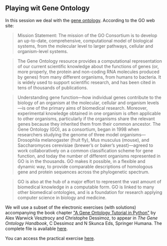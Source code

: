 ## Playing wit Gene Ontology

In this session we deal with the [gene ontology](http://geneontology.org/docs/introduction-to-go-resource/). According to the GO web site:

>Mission Statement: The mission of the GO Consortium is to develop an up-to-date, comprehensive, computational model of biological systems, from the molecular level to larger pathways, cellular and organism-level systems.

>The Gene Ontology resource provides a computational representation of our current scientific knowledge about the functions of genes (or, more properly, the protein and non-coding RNA molecules produced by genes) from many different organisms, from humans to bacteria. It is widely used to support scientific research, and has been cited in tens of thousands of publications.

>Understanding gene function—how individual genes contribute to the biology of an organism at the molecular, cellular and organism levels—is one of the primary aims of biomedical research. Moreover, experimental knowledge obtained in one organism is often applicable to other organisms, particularly if the organisms share the relevant genes because they inherited them from their common ancestor. The Gene Ontology (GO), as a consortium, began in 1998 when researchers studying the genome of three model organisms—Drosophila melanogaster (fruit fly), Mus musculus (mouse), and Saccharomyces cerevisiae (brewer’s or baker’s yeast)—agreed to work collaboratively on a common classification scheme for gene function, and today the number of different organisms represented in GO is in the thousands. GO makes it possible, in a flexible and dynamic way, to provide comparable descriptions of homologous gene and protein sequences across the phylogenetic spectrum.

>GO is also at the hub of a major effort to represent the vast amount of biomedical knowledge in a computable form. GO is linked to many other biomedical ontologies, and is a foundation for research applying computer science in biology and medicine.

We will use a subset of the electronic exercises (with solutions) accompanying the book chapter ["A Gene Ontology Tutorial in Python"](https://link.springer.com/protocol/10.1007/978-1-4939-3743-1_16) by Alex Warwick Vesztrocy and Christophe Dessimoz, to appear in _The Gene Ontology Handbook_, C Dessimoz and N Skunca Eds, Springer Humana. The complete file is available [here](http://gohandbook.org/doku.php).

You can access the practical exercise [here](https://github.com/Biocomputing-Teaching/Introduction-to-Bioinformatics/tree/main/theoretical/T06%20Gene%20Lists/GO%20Tutorial%20in%20Python.ipynb).